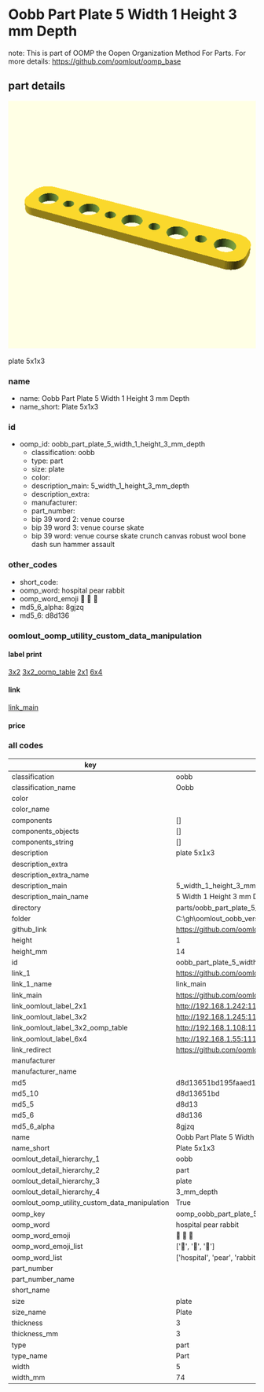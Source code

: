 # Oobb Part Plate 5 Width 1 Height 3 mm Depth  

note: This is part of OOMP the Oopen Organization Method For Parts. For more details: https://github.com/oomlout/oomp_base

##  part details
  

[![](3dpr.png)](3dpr.png)

plate 5x1x3



### name
* name: Oobb Part Plate 5 Width 1 Height 3 mm Depth
* name_short: Plate 5x1x3 
### id
* oomp_id: oobb_part_plate_5_width_1_height_3_mm_depth
  * classification: oobb
  * type: part
  * size: plate
  * color: 
  * description_main: 5_width_1_height_3_mm_depth
  * description_extra: 
  * manufacturer: 
  * part_number: 
  * bip 39 word 2: venue course
  * bip 39 word 3: venue course skate
  * bip 39 word: venue course skate crunch canvas robust wool bone dash sun hammer assault

### other_codes
* short_code: 
* oomp_word: hospital pear rabbit
* oomp_word_emoji :hospital: :pear: :rabbit:
* md5_6_alpha: 8gjzq
* md5_6: d8d136






### oomlout_oomp_utility_custom_data_manipulation
#### label print
[3x2](http://192.168.1.245:1112/?label=oomp%208gjzq)
[3x2_oomp_table](http://192.168.1.108:1112/?label=oomp%208gjzq)
[2x1](http://192.168.1.242:1112/?label=oomp%208gjzq)
[6x4](http://192.168.1.55:1112/?label=oomp%208gjzq)    

#### link

[link_main](https://github.com/oomlout/oomlout_oobb_version_4_generated_parts/tree/main/navigation_oomp/oobb/part/plate/5_width_1_height_3_mm_depth/part)                              

#### price







### all codes 
| key | value |  
| --- | --- |  
| classification | oobb |  
| classification_name | Oobb |  
| color |  |  
| color_name |  |  
| components | [] |  
| components_objects | [] |  
| components_string | [] |  
| description | plate 5x1x3 |  
| description_extra |  |  
| description_extra_name |  |  
| description_main | 5_width_1_height_3_mm_depth |  
| description_main_name | 5 Width 1 Height 3 mm Depth |  
| directory | parts/oobb_part_plate_5_width_1_height_3_mm_depth |  
| folder | C:\gh\oomlout_oobb_version_4_generated_parts\parts\oobb_part_plate_5_width_1_height_3_mm_depth |  
| github_link | https://github.com/oomlout/oomlout_oomp_part_src/tree/main/parts/oobb_part_plate_5_width_1_height_3_mm_depth |  
| height | 1 |  
| height_mm | 14 |  
| id | oobb_part_plate_5_width_1_height_3_mm_depth |  
| link_1 | https://github.com/oomlout/oomlout_oobb_version_4_generated_parts/tree/main/navigation_oomp/oobb/part/plate/5_width_1_height_3_mm_depth/part |  
| link_1_name | link_main |  
| link_main | https://github.com/oomlout/oomlout_oobb_version_4_generated_parts/tree/main/navigation_oomp/oobb/part/plate/5_width_1_height_3_mm_depth/part |  
| link_oomlout_label_2x1 | http://192.168.1.242:1112/?label=oomp%208gjzq |  
| link_oomlout_label_3x2 | http://192.168.1.245:1112/?label=oomp%208gjzq |  
| link_oomlout_label_3x2_oomp_table | http://192.168.1.108:1112/?label=oomp%208gjzq |  
| link_oomlout_label_6x4 | http://192.168.1.55:1112/?label=oomp%208gjzq |  
| link_redirect | https://github.com/oomlout/oomlout_oobb_version_4_generated_parts/tree/main/parts/_plate_05_01_03 |  
| manufacturer |  |  
| manufacturer_name |  |  
| md5 | d8d13651bd195faaed10d34f940c5793 |  
| md5_10 | d8d13651bd |  
| md5_5 | d8d13 |  
| md5_6 | d8d136 |  
| md5_6_alpha | 8gjzq |  
| name | Oobb Part Plate 5 Width 1 Height 3 mm Depth |  
| name_short | Plate 5x1x3  |  
| oomlout_detail_hierarchy_1 | oobb |  
| oomlout_detail_hierarchy_2 | part |  
| oomlout_detail_hierarchy_3 | plate |  
| oomlout_detail_hierarchy_4 | 3_mm_depth |  
| oomlout_oomp_utility_custom_data_manipulation | True |  
| oomp_key | oomp_oobb_part_plate_5_width_1_height_3_mm_depth |  
| oomp_word | hospital pear rabbit |  
| oomp_word_emoji | :hospital: :pear: :rabbit: |  
| oomp_word_emoji_list | [':hospital:', ':pear:', ':rabbit:'] |  
| oomp_word_list | ['hospital', 'pear', 'rabbit'] |  
| part_number |  |  
| part_number_name |  |  
| short_name |  |  
| size | plate |  
| size_name | Plate |  
| thickness | 3 |  
| thickness_mm | 3 |  
| type | part |  
| type_name | Part |  
| width | 5 |  
| width_mm | 74 |  
